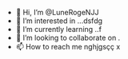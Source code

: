 - 👋 Hi, I’m @LuneRogeNJJ
- 👀 I’m interested in ...dsfdg
- 🌱 I’m currently learning ..f
- 💞️ I’m looking to collaborate on .
- 📫 How to reach me nghjgsçç
x
<!---
LuneRog/LuneRog is a ✨ special ✨ repository because its `README.md` (this file) appears on your GitHub profile.
You can click the Preview link to take a look at your changes.
--->
